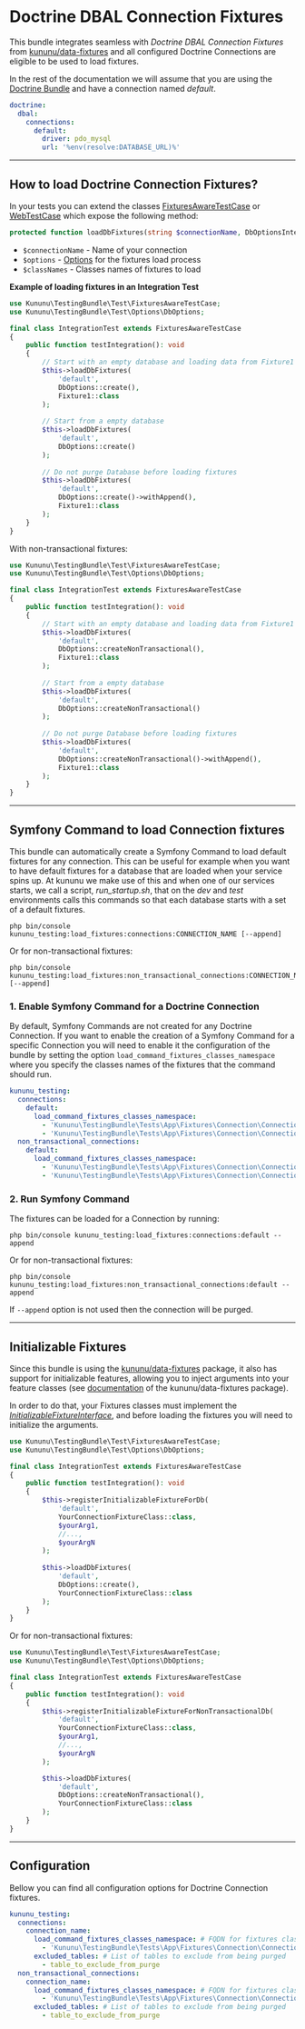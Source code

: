 # Doctrine DBAL Connection Fixtures

This bundle integrates seamless with *Doctrine DBAL Connection Fixtures* from [kununu/data-fixtures](https://github.com/kununu/data-fixtures) and all configured Doctrine Connections are eligible to be used to load fixtures.

In the rest of the documentation we will assume that you are using the [Doctrine Bundle](https://github.com/doctrine/DoctrineBundle) and have a connection named *default*.

```yaml
doctrine:
  dbal:
    connections:
      default:
        driver: pdo_mysql
        url: '%env(resolve:DATABASE_URL)%'
```

----------------------------------

## How to load Doctrine Connection Fixtures?

In your tests you can extend the classes [FixturesAwareTestCase](../../src/Test/FixturesAwareTestCase.php) or [WebTestCase](../../src/Test/WebTestCase.php) which expose the following method:

```php
protected function loadDbFixtures(string $connectionName, DbOptionsInterface $options, string ...$classNames)
```

- `$connectionName` - Name of your connection
- `$options` - [Options](options.md) for the fixtures load process
- `$classNames` - Classes names of fixtures to load

**Example of loading fixtures in an Integration Test**

```php
use Kununu\TestingBundle\Test\FixturesAwareTestCase;
use Kununu\TestingBundle\Test\Options\DbOptions;

final class IntegrationTest extends FixturesAwareTestCase
{
    public function testIntegration(): void
    {
        // Start with an empty database and loading data from Fixture1
        $this->loadDbFixtures(
            'default',
            DbOptions::create(),
            Fixture1::class
        );
        
        // Start from a empty database
        $this->loadDbFixtures(
            'default',
            DbOptions::create()
        );
        
        // Do not purge Database before loading fixtures
        $this->loadDbFixtures(
            'default',
            DbOptions::create()->withAppend(),
            Fixture1::class
        );
    }
}
```
With non-transactional fixtures:

```php
use Kununu\TestingBundle\Test\FixturesAwareTestCase;
use Kununu\TestingBundle\Test\Options\DbOptions;

final class IntegrationTest extends FixturesAwareTestCase
{
    public function testIntegration(): void
    {
        // Start with an empty database and loading data from Fixture1
        $this->loadDbFixtures(
            'default',
            DbOptions::createNonTransactional(),
            Fixture1::class
        );
        
        // Start from a empty database
        $this->loadDbFixtures(
            'default',
            DbOptions::createNonTransactional()
        );
        
        // Do not purge Database before loading fixtures
        $this->loadDbFixtures(
            'default',
            DbOptions::createNonTransactional()->withAppend(),
            Fixture1::class
        );
    }
}
```

-----------------------

## Symfony Command to load Connection fixtures

This bundle can automatically create a Symfony Command to load default fixtures for any connection. This can be useful for example when you want to have default fixtures for a database that are loaded when your service spins up. At kununu we make use of this and when one of our services starts, we call a script, *run_startup.sh*, that on the *dev* and *test* environments calls this commands so that each database starts with a set of a default fixtures.

```shell
php bin/console kununu_testing:load_fixtures:connections:CONNECTION_NAME [--append]
```

Or for non-transactional fixtures:

```shell
php bin/console kununu_testing:load_fixtures:non_transactional_connections:CONNECTION_NAME [--append]
```

### 1. Enable Symfony Command for a Doctrine Connection

By default, Symfony Commands are not created for any Doctrine Connection. If you want to enable the creation of a Symfony Command for a specific Connection you will need to enable it the configuration of the bundle by setting the option `load_command_fixtures_classes_namespace` where you specify the classes names of the fixtures that the command should run.

```yaml
kununu_testing:
  connections:
    default:
      load_command_fixtures_classes_namespace:
        - 'Kununu\TestingBundle\Tests\App\Fixtures\Connection\ConnectionFixture1'
        - 'Kununu\TestingBundle\Tests\App\Fixtures\Connection\ConnectionFixture2'
  non_transactional_connections:
    default:
      load_command_fixtures_classes_namespace:
        - 'Kununu\TestingBundle\Tests\App\Fixtures\Connection\ConnectionFixture1'
        - 'Kununu\TestingBundle\Tests\App\Fixtures\Connection\ConnectionFixture2'
```

### 2. Run Symfony Command

The fixtures can be loaded for a Connection by running:

```shell
php bin/console kununu_testing:load_fixtures:connections:default --append
```

Or for non-transactional fixtures:

```shell
php bin/console kununu_testing:load_fixtures:non_transactional_connections:default --append
```

If `--append` option is not used then the connection will be purged.

------------------------------

## Initializable Fixtures

Since this bundle is using the [kununu/data-fixtures](https://github.com/kununu/data-fixtures) package, it also has support for initializable features, allowing you to inject arguments into your feature classes (see [documentation](https://github.com/kununu/data-fixtures) of the kununu/data-fixtures package).

In order to do that, your Fixtures classes must implement the *[InitializableFixtureInterface](https://github.com/kununu/data-fixtures/blob/master/src/InitializableFixtureInterface.php)*, and before loading the fixtures you will need to initialize the arguments.

```php
use Kununu\TestingBundle\Test\FixturesAwareTestCase;
use Kununu\TestingBundle\Test\Options\DbOptions;

final class IntegrationTest extends FixturesAwareTestCase
{
    public function testIntegration(): void
    {
        $this->registerInitializableFixtureForDb(
            'default',
            YourConnectionFixtureClass::class,
            $yourArg1,
            //...,
            $yourArgN
        );
        
        $this->loadDbFixtures(
            'default',
            DbOptions::create(),
            YourConnectionFixtureClass::class
        );
    }
}
```

Or for non-transactional fixtures:

```php
use Kununu\TestingBundle\Test\FixturesAwareTestCase;
use Kununu\TestingBundle\Test\Options\DbOptions;

final class IntegrationTest extends FixturesAwareTestCase
{
    public function testIntegration(): void
    {
        $this->registerInitializableFixtureForNonTransactionalDb(
	        'default',
	        YourConnectionFixtureClass::class,
	        $yourArg1,
	        //...,
            $yourArgN
        );

        $this->loadDbFixtures(
	        'default',
	        DbOptions::createNonTransactional(),
		    YourConnectionFixtureClass::class
        );
    }
}
```

-------------------------

## Configuration

Bellow you can find all configuration options for Doctrine Connection fixtures.

```yaml
kununu_testing:
  connections:
    connection_name:
      load_command_fixtures_classes_namespace: # FQDN for fixtures classes that the Symfony command will use
        - 'Kununu\TestingBundle\Tests\App\Fixtures\Connection\ConnectionFixture3'
      excluded_tables: # List of tables to exclude from being purged
        - table_to_exclude_from_purge
  non_transactional_connections:
    connection_name:
      load_command_fixtures_classes_namespace: # FQDN for fixtures classes that the Symfony command will use
        - 'Kununu\TestingBundle\Tests\App\Fixtures\Connection\ConnectionFixture3'
      excluded_tables: # List of tables to exclude from being purged
        - table_to_exclude_from_purge
```
